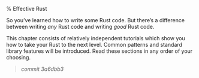 % Effective Rust

So you’ve learned how to write some Rust code. But there’s a difference between
writing *any* Rust code and writing *good* Rust code.

This chapter consists of relatively independent tutorials which show you how to
take your Rust to the next level. Common patterns and standard library features
will be introduced. Read these sections in any order of your choosing.


> *commit 3a6dbb3*
